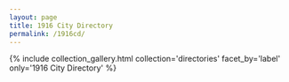 ```yaml
---
layout: page
title: 1916 City Directory
permalink: /1916cd/
---
```


{% include collection_gallery.html collection='directories' facet_by='label' only='1916 City Directory' %}
